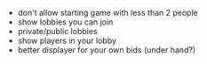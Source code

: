 - don't allow starting game with less than 2 people
- show lobbies you can join
- private/public lobbies
- show players in your lobby
- better displayer for your own bids (under hand?)